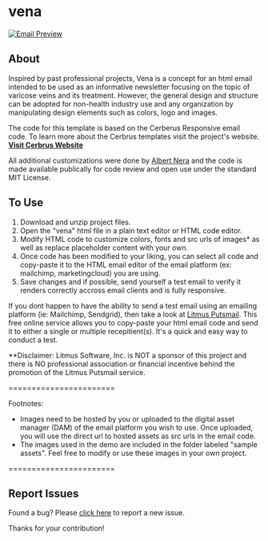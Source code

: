 # vena

[![Email Preview](https://img.www-source.net/vena/github-preview.jpg)](https://apps.www-source.net/samples/vena/)

## About
Inspired by past professional projects, Vena is a concept for an html email intended to be used as an informative newsletter focusing on the topic of varicose veins and its treatment. However, the general design and structure can be adopted for non-health industry use and any organization by manipulating design elements such as colors, logo and images.

The code for this template is based on the Cerberus Responsive email code. To learn more about the Cerbrus templates visit the project's website.
**[Visit Cerbrus Website](http://tedgoas.github.io/Cerberus/)**

All additional customizations were done by [Albert Nera](https://www.technicalmanager.io/) and the code is made available publically for code review and open use under the standard MIT License.

## To Use

1. Download and unzip project files.
2. Open the "vena" html file in a plain text editor or HTML code editor.
3. Modify HTML code to customize colors, fonts and src urls of images* as well as replace placeholder content with your own.
4. Once code has been modified to your liking, you can select all code and copy-paste it to the HTML email editor of the email platform (ex: mailchimp, marketingcloud) you are using.
5. Save changes and if possible, send yourself a test email to verify it renders correctly accross email clients and is fully responsive.

If you dont happen to have the ability to send a test email using an emailing platform (ie: Mailchimp, Sendgrid), then take a look at [Litmus Putsmail](https://putsmail.com/tests/new). This free online service allows you to copy-paste your html email code and send it to either a single or multiple recepitient(s). It's a quick and easy way to conduct a test.

**Disclaimer: Litmus Software, Inc. is NOT a sponsor of this project and there is NO professional association or financial incentive behind the promotion of the Litmus Putsmail service. 

=======================

Footnotes:
- Images need to be hosted by you or uploaded to the digital asset manager (DAM) of the email platform you wish to use. Once uploaded, you will use the direct url to hosted assets as src urls in the email code.
- The images used in the demo are included in the folder labeled "sample assets". Feel free to modify or use these images in your own project.

=======================
## Report Issues

Found a bug? Please [click here](https://github.com/techmanager/vena/issues/new) to report a new issue. 

Thanks for your contribution!
